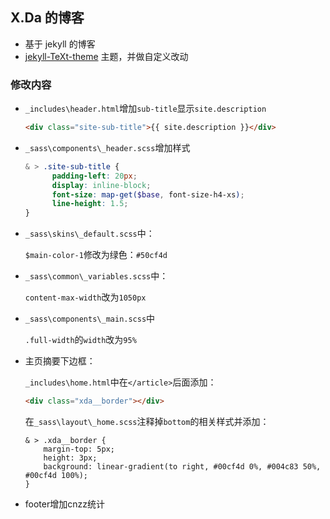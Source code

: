 

## X.Da 的博客

- 基于 jekyll 的博客
- [jekyll-TeXt-theme](https://github.com/kitian616/jekyll-TeXt-theme) 主题，并做自定义改动

### 修改内容

- `_includes\header.html`增加`sub-title`显示`site.description`

  ```html
  <div class="site-sub-title">{{ site.description }}</div>
  ```

- `_sass\components\_header.scss`增加样式

  ```scss
  & > .site-sub-title {
        padding-left: 20px;
        display: inline-block;
        font-size: map-get($base, font-size-h4-xs);
        line-height: 1.5;
  }
  ```

- `_sass\skins\_default.scss`中：

  `$main-color-1`修改为绿色：`#50cf4d`

- `_sass\common\_variables.scss`中：

  `content-max-width`改为`1050px`

- `_sass\components\_main.scss`中

  `.full-width`的`width`改为`95%`

- 主页摘要下边框：

  `_includes\home.html`中在`</article>`后面添加：

  ```html
  <div class="xda__border"></div>
  ```

  在`_sass\layout\_home.scss`注释掉`bottom`的相关样式并添加：

  ```
  & > .xda__border {
      margin-top: 5px;
      height: 3px;
      background: linear-gradient(to right, #00cf4d 0%, #004c83 50%, #00cf4d 100%);
  }
  ```

- footer增加cnzz统计

